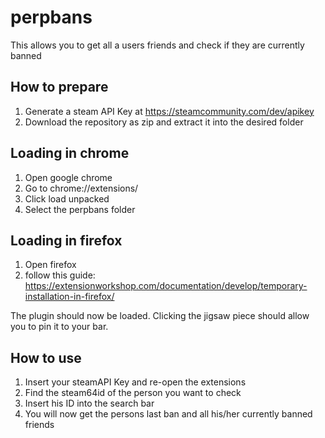 # perpbans
This allows you to get all a users friends and check if they are currently banned

## How to prepare
1. Generate a steam API Key at https://steamcommunity.com/dev/apikey
2. Download the repository as zip and extract it into the desired folder

## Loading in chrome
1. Open google chrome
2. Go to chrome://extensions/
3. Click load unpacked
4. Select the perpbans folder

## Loading in firefox
1. Open firefox
2. follow this guide: https://extensionworkshop.com/documentation/develop/temporary-installation-in-firefox/

The plugin should now be loaded. Clicking the jigsaw piece should allow you to pin it to your bar.

## How to use
1. Insert your steamAPI Key and re-open the extensions
2. Find the steam64id of the person you want to check
3. Insert his ID into the search bar
4. You will now get the persons last ban and all his/her currently banned friends
